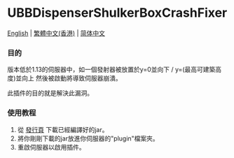 # UBBDispenserShulkerBoxCrashFixer

[English](./README.md) | [繁體中文(香港)](./README.zh_HK.md) | [简体中文](./README.zh_CN.md)

### 目的

版本低於1.13的伺服器中，如一個發射器被放置於y=0並向下 / y=(最高可建築高度)並向上 然後被啟動將導致伺服器崩潰。

此插件的目的就是解決此漏洞。

### 使用教程

1. 從 [發行頁](https://github.com/unionofblackbean/UBBDispenserShulkerBoxCrashFixer/releases) 下載已經編譯好的jar。
2. 將你剛剛下載的jar放進你伺服器的"plugin"檔案夾。
3. 重啟伺服器以啟用插件。
